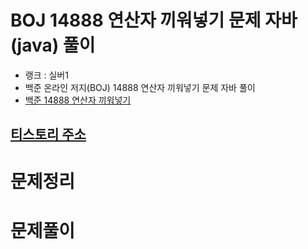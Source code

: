 # BOJ 14888 연산자 끼워넣기 문제 자바(java)  풀이
- 랭크 : 실버1
- 백준 온라인 저지(BOJ) 14888 연산자 끼워넣기 문제 자바 풀이
- [백준 14888 연산자 끼워넣기](https://www.acmicpc.net/problem/14888)

## [티스토리 주소](https://hoho325.tistory.com/)

# 문제정리


# 문제풀이
